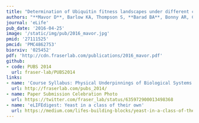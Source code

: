 ```yaml
---
title: "Determination of Ubiquitin fitness landscapes under different chemical stresses in a classroom setting"
authors: "**Mavor D**, Barlow KA, Thompson S, **Barad BA**, Bonny AR, Cario CL, Gaskins G, Liu Z, Deming L, Axen SD, Caceres E, Chen W, Cuesta A, Gate R, Green EM, Hulce KR, Ji W, Kenner LR, Mensa B, Morinishi LS, Moss SM, Mravic M, Muir RK, Niekamp S, Nnadi CI, Palovcak E, **Poss EM**, Ross TD, Salcedo E, See S, Subramaniam M, Wong AW, Li J, Thorn KS, Conchúir SÓ, Roscoe BP, Chow ED, DeRisi JL, Kortemme T, Bolon DN, **Fraser JS**."
journal: 'eLife'
pub_date: '2016-04-25'
image: '/static/img/pub/2016_mavor.jpg'
pmid: '27111525'
pmcid: 'PMC4862753'
biorxiv: '025452'
pdf: 'http://cdn.fraserlab.com/publications/2016_mavor.pdf'
github:
- code: PUBS 2014
  url: fraser-lab/PUBS2014
links:
- name: 'Course Syllabus: Physical Underpinnings of Biological Systems'
  url: http://fraserlab.com/pubs_2014/
- name: Paper Submission Celebration Photo
  url: https://twitter.com/fraser_lab/status/635972900013498368
- name: 'eLIFEdigest: Yeast in a class of their own'
  url: https://medium.com/lifes-building-blocks/yeast-in-a-class-of-their-own-4dabb27653eb#.tcf71ly8z
---
```

